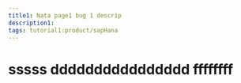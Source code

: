 ```yaml
---
title1: Nata page1 bug 1 descrip
description1:
tags: tutorial1:product/sapHana
---
```

# sssss dddddddddddddddd ffffffff
